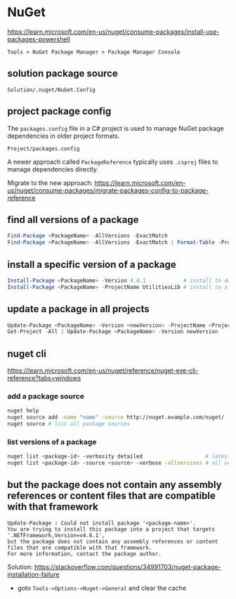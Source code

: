 # NuGet

https://learn.microsoft.com/en-us/nuget/consume-packages/install-use-packages-powershell

```
Tools > NuGet Package Manager > Package Manager Console
```

## solution package source
```
Solution/.nuget/NuGet.Config
```

## project package config
The `packages.config` file in a C# project is used to manage NuGet package dependencies in older project formats. 
```
Project/packages.config
```

A newer approach called `PackageReference` typically uses `.csproj` files to manage dependencies directly.

Migrate to the new approach:
https://learn.microsoft.com/en-us/nuget/consume-packages/migrate-packages-config-to-package-reference

## find all versions of a package
```powershell
Find-Package <PackageName> -AllVersions -ExactMatch
Find-Package <PackageName> -AllVersions -ExactMatch | Format-Table -Property Id,Versions,Description
```

## install a specific version of a package
```powershell
Install-Package <PackageName> -Version 4.4.1            # install to default project
Install-Package <PackageName> -ProjectName UtilitiesLib # install to a specific project
```

## update a package in all projects
```powershell
Update-Package <PackageName> -Version <newVersion> -ProjectName <ProjectName>
Get-Project -All | Update-Package <PackageName> -Version newVersion
```

## nuget cli
https://learn.microsoft.com/en-us/nuget/reference/nuget-exe-cli-reference?tabs=windows

### add a package source
```sh
nuget help
nuget source add -name "name" -source http://nuget.example.com/nuget/
nuget source # list all package sources
```

### list versions of a package
```sh
nuget list <package-id> -verbosity detailed                    # latest version: normal, quiet, detailed
nuget list <package-id> -source <source> -verbose -allversions # all versions
```

##  but the package does not contain any assembly references or content files that are compatible with that framework
```
Update-Package : Could not install package '<package-name>'.
You are trying to install this package into a project that targets '.NETFramework,Version=v4.6.1',
but the package does not contain any assembly references or content files that are compatible with that framework.
For more information, contact the package author.
```
Solution:
https://stackoverflow.com/questions/34991703/nuget-package-installation-failure
- goto `Tools->Options->Nuget->General` and clear the cache

